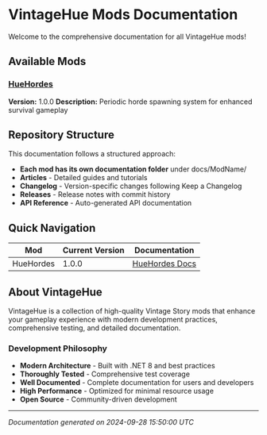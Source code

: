 # VintageHue Mods Documentation

Welcome to the comprehensive documentation for all VintageHue mods!

## Available Mods

### [HueHordes](HueHordes/)

**Version:** 1.0.0
**Description:** Periodic horde spawning system for enhanced survival gameplay

## Repository Structure

This documentation follows a structured approach:

- **Each mod has its own documentation folder** under docs/ModName/
- **Articles** - Detailed guides and tutorials
- **Changelog** - Version-specific changes following Keep a Changelog
- **Releases** - Release notes with commit history
- **API Reference** - Auto-generated API documentation

## Quick Navigation

| Mod | Current Version | Documentation |
|-----|----------------|---------------|
| HueHordes | 1.0.0 | [HueHordes Docs](HueHordes/) |

## About VintageHue

VintageHue is a collection of high-quality Vintage Story mods that enhance your gameplay experience with modern development practices, comprehensive testing, and detailed documentation.

### Development Philosophy

- **Modern Architecture** - Built with .NET 8 and best practices
- **Thoroughly Tested** - Comprehensive test coverage
- **Well Documented** - Complete documentation for users and developers
- **High Performance** - Optimized for minimal resource usage
- **Open Source** - Community-driven development

---

*Documentation generated on 2024-09-28 15:50:00 UTC*
